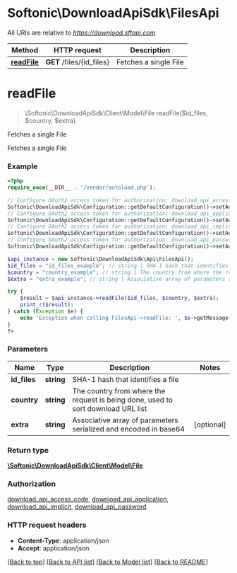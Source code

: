 # Softonic\DownloadApiSdk\FilesApi

All URIs are relative to *https://download.sftapi.com*

Method | HTTP request | Description
------------- | ------------- | -------------
[**readFile**](FilesApi.md#readFile) | **GET** /files/{id_files} | Fetches a single File


# **readFile**
> \Softonic\DownloadApiSdk\Client\Model\File readFile($id_files, $country, $extra)

Fetches a single File

Fetches a single File

### Example
```php
<?php
require_once(__DIR__ . '/vendor/autoload.php');

// Configure OAuth2 access token for authorization: download_api_access_code
Softonic\DownloadApiSdk\Configuration::getDefaultConfiguration()->setAccessToken('YOUR_ACCESS_TOKEN');
// Configure OAuth2 access token for authorization: download_api_application
Softonic\DownloadApiSdk\Configuration::getDefaultConfiguration()->setAccessToken('YOUR_ACCESS_TOKEN');
// Configure OAuth2 access token for authorization: download_api_implicit
Softonic\DownloadApiSdk\Configuration::getDefaultConfiguration()->setAccessToken('YOUR_ACCESS_TOKEN');
// Configure OAuth2 access token for authorization: download_api_password
Softonic\DownloadApiSdk\Configuration::getDefaultConfiguration()->setAccessToken('YOUR_ACCESS_TOKEN');

$api_instance = new Softonic\DownloadApiSdk\Api\FilesApi();
$id_files = "id_files_example"; // string | SHA-1 hash that identifies a file
$country = "country_example"; // string | The country from where the request is being done, used to sort download URL list
$extra = "extra_example"; // string | Associative array of parameters serialized and encoded in base64

try {
    $result = $api_instance->readFile($id_files, $country, $extra);
    print_r($result);
} catch (Exception $e) {
    echo 'Exception when calling FilesApi->readFile: ', $e->getMessage(), PHP_EOL;
}
?>
```

### Parameters

Name | Type | Description  | Notes
------------- | ------------- | ------------- | -------------
 **id_files** | **string**| SHA-1 hash that identifies a file |
 **country** | **string**| The country from where the request is being done, used to sort download URL list |
 **extra** | **string**| Associative array of parameters serialized and encoded in base64 | [optional]

### Return type

[**\Softonic\DownloadApiSdk\Client\Model\File**](../Model/File.md)

### Authorization

[download_api_access_code](../../README.md#download_api_access_code), [download_api_application](../../README.md#download_api_application), [download_api_implicit](../../README.md#download_api_implicit), [download_api_password](../../README.md#download_api_password)

### HTTP request headers

 - **Content-Type**: application/json
 - **Accept**: application/json

[[Back to top]](#) [[Back to API list]](../../README.md#documentation-for-api-endpoints) [[Back to Model list]](../../README.md#documentation-for-models) [[Back to README]](../../README.md)


